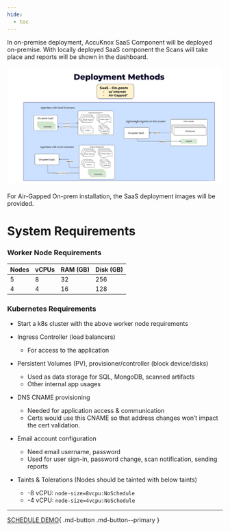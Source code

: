```yaml
---
hide:
  - toc
---
```


In on-premise deployment, AccuKnox SaaS Component will be deployed on-premise. With locally deployed SaaS component the Scans will take place and reports will be shown in the dashboard.

![](images/on-prem-saas.png)

For Air-Gapped On-prem installation, the SaaS deployment images will be provided.

# **System Requirements**

### Worker Node Requirements

| Nodes | vCPUs | RAM (GB) | Disk (GB) |
|-------|-------|----------|-----------|
| 5     | 8     | 32       | 256       |
| 4     | 4     | 16       | 128       |

### Kubernetes Requirements

- Start a k8s cluster with the above worker node requirements

- Ingress Controller (load balancers)
    - For access to the application

- Persistent Volumes (PV), provisioner/controller (block device/disks)
    - Used as data storage for SQL, MongoDB, scanned artifacts
    - Other internal app usages

- DNS CNAME provisioning
    - Needed for application access & communication
    - Certs would use this CNAME so that address changes won’t impact the cert validation.

- Email account configuration
    - Need email username, password
    - Used for user sign-in, password change, scan notification, sending reports

- Taints & Tolerations (Nodes should be tainted with below taints)
    - -8 vCPU:  ```node-size=8vcpu:NoSchedule```
    - -4 vCPU:  ```node-size=4vcpu:NoSchedule```


- - - 
[SCHEDULE DEMO](https://www.accuknox.com/contact-us){ .md-button .md-button--primary }